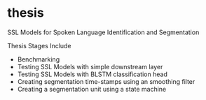 # thesis
SSL Models for Spoken Language Identification and Segmentation

Thesis Stages Include
- Benchmarking
- Testing SSL Models with simple downstream layer
- Testing SSL Models with BLSTM classification head
- Creating segmentation time-stamps using an smoothing filter
- Creating a segmentation unit using a state machine

